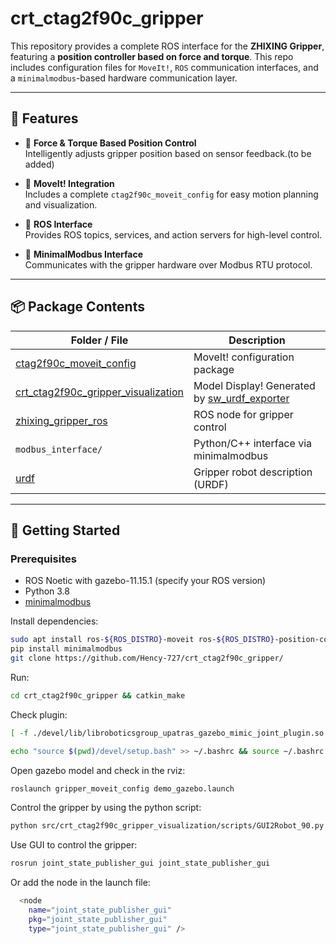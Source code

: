 <!--
 * @Author: HencyCHEN
 * @Date: 2025-05-15 01:27:03
 * @LastEditTime: 2025-05-15 02:54:07
 * @LastEditors: HencyCHEN
 * @Description: 
 * @FilePath: /crt_ctag2f90c_gripper/README.md
 * @Email: hengxiangchen428@gamil.com
-->
# crt_ctag2f90c_gripper

This repository provides a complete ROS interface for the **ZHIXING Gripper**, featuring a **position controller based on force and torque**. This repo includes configuration files for `MoveIt!`, `ROS` communication interfaces, and a `minimalmodbus`-based hardware communication layer.

---

## 🧩 Features

- 🔧 **Force & Torque Based Position Control**  
  Intelligently adjusts gripper position based on sensor feedback.(to be added)

- 🤖 **MoveIt! Integration**  
  Includes a complete `ctag2f90c_moveit_config` for easy motion planning and visualization.

- 🧠 **ROS Interface**  
  Provides ROS topics, services, and action servers for high-level control.

- 🔌 **MinimalModbus Interface**  
  Communicates with the gripper hardware over Modbus RTU protocol.

---

## 📦 Package Contents

| Folder / File           | Description                                 |
|-------------------------|---------------------------------------------|
| [ctag2f90c_moveit_config](https://github.com/Hency-727/crt_ctag2f90c_gripper/tree/main/src/ctag2f90c_moveit_config)        | MoveIt! configuration package               |
| [crt_ctag2f90c_gripper_visualization](https://github.com/Hency-727/crt_ctag2f90c_gripper/tree/main/src/crt_ctag2f90c_gripper_visualization)        | Model Display! Generated by [sw_urdf_exporter](https://wiki.ros.org/sw_urdf_exporter)              |
| [zhixing_gripper_ros](https://github.com/Hency-727/crt_ctag2f90c_gripper/blob/main/src/crt_ctag2f90c_gripper_visualization/scripts/GUI2Robot_90.py)  | ROS node for gripper control                |
| `modbus_interface/`     | Python/C++ interface via minimalmodbus      |
| [urdf](https://github.com/Hency-727/crt_ctag2f90c_gripper/tree/main/src/ctag2f90c_moveit_config/config/gazebo_full_model.urdf)                 | Gripper robot description (URDF)      |
---

## 🚀 Getting Started

### Prerequisites

- ROS Noetic with gazebo-11.15.1 (specify your ROS version)
- Python 3.8
- [minimalmodbus](https://github.com/pyhys/minimalmodbus)

Install dependencies:

```bash
sudo apt install ros-${ROS_DISTRO}-moveit ros-${ROS_DISTRO}-position-controllers ros-${ROS_DISTRO}-effort-controllers
pip install minimalmodbus
git clone https://github.com/Hency-727/crt_ctag2f90c_gripper/
```

Run:

```bash
cd crt_ctag2f90c_gripper && catkin_make
```

Check plugin: 
```bash
[ -f ./devel/lib/libroboticsgroup_upatras_gazebo_mimic_joint_plugin.so ] || wget -o ./devel/lib/libroboticsgroup_upatras_gazebo_mimic_joint_plugin.so https://github.com/Hency-727/crt_ctag2f90c_gripper/raw/main/libroboticsgroup_upatras_gazebo_mimic_joint_plugin.so
```

```bash
echo "source $(pwd)/devel/setup.bash" >> ~/.bashrc && source ~/.bashrc
```

Open gazebo model and check in the rviz:
```bash
roslaunch gripper_moveit_config demo_gazebo.launch 
```
Control the gripper by using the python script:
```bash
python src/crt_ctag2f90c_gripper_visualization/scripts/GUI2Robot_90.py
``` 
Use GUI to control the gripper:
```bash
rosrun joint_state_publisher_gui joint_state_publisher_gui
```
Or add the node in the launch file:
```bash
  <node
    name="joint_state_publisher_gui"
    pkg="joint_state_publisher_gui"
    type="joint_state_publisher_gui" />
```
